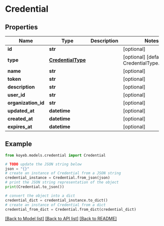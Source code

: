 # Credential


## Properties

Name | Type | Description | Notes
------------ | ------------- | ------------- | -------------
**id** | **str** |  | [optional] 
**type** | [**CredentialType**](CredentialType.md) |  | [optional] [default to CredentialType.INVALID]
**name** | **str** |  | [optional] 
**token** | **str** |  | [optional] 
**description** | **str** |  | [optional] 
**user_id** | **str** |  | [optional] 
**organization_id** | **str** |  | [optional] 
**updated_at** | **datetime** |  | [optional] 
**created_at** | **datetime** |  | [optional] 
**expires_at** | **datetime** |  | [optional] 

## Example

```python
from koyeb.models.credential import Credential

# TODO update the JSON string below
json = "{}"
# create an instance of Credential from a JSON string
credential_instance = Credential.from_json(json)
# print the JSON string representation of the object
print(Credential.to_json())

# convert the object into a dict
credential_dict = credential_instance.to_dict()
# create an instance of Credential from a dict
credential_from_dict = Credential.from_dict(credential_dict)
```
[[Back to Model list]](../README.md#documentation-for-models) [[Back to API list]](../README.md#documentation-for-api-endpoints) [[Back to README]](../README.md)


